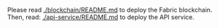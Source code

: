Please read [./blockchain/README.md](./blockchain/README.md) to deploy the Fabric blockchain.
Then, read: [./api-service/README.md](./api-service/README.md) to deploy the API service.
